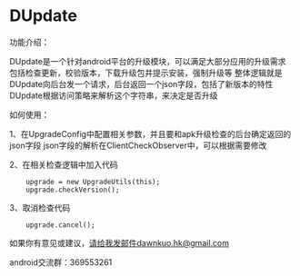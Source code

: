 DUpdate
=======
功能介绍：

DUpdate是一个针对android平台的升级模块，可以满足大部分应用的升级需求
包括检查更新，校验版本，下载升级包并提示安装，强制升级等
整体逻辑就是DUpdate向后台发一个请求，后台返回一个json字段，包括了新版本的特性
DUpdate根据访问策略来解析这个字符串，来决定是否升级


如何使用：

1、在UpgradeConfig中配置相关参数，并且要和apk升级检查的后台确定返回的json字段
json字段的解析在ClientCheckObserver中，可以根据需要修改


2、在相关检查逻辑中加入代码

        upgrade = new UpgradeUtils(this);
        upgrade.checkVersion();
        
3、取消检查代码

        upgrade.cancel();


如果你有意见或建议，请给我发邮件dawnkuo.hk@gmail.com

android交流群：369553261
